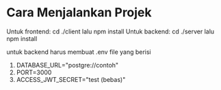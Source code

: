 # Cara Menjalankan Projek

Untuk frontend:
cd ./client lalu npm install
Untuk backend:
cd ./server lalu npm install

untuk backend harus membuat .env file yang berisi
 1. DATABASE_URL="postgre://contoh"
 2. PORT=3000
 3. ACCESS_JWT_SECRET="test (bebas)"
